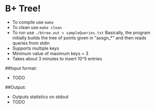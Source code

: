 B+ Tree!
========
- To compile use `make`
- To clean use `make clean`
- To run use `./btree.out < sampleQueries.txt`
Basically, the program initially builds the tree of points given in "assgn\_\*" and then reads queries from stdin
- Supports multiple keys
- Minimum value of maximum keys = 3
- Takes about 3 minutes to insert 10^5 entries

##Input format:
- TODO

##Output:
- Outputs statistics on stdout
- TODO

